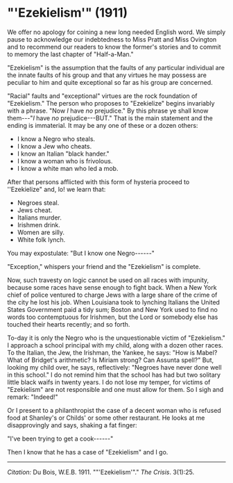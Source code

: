 <!--
title:   "'Ezekielism'"
author:  Du Bois, W.E.B.
journal: The Crisis
year:    1911
volume:  3
issue:   1
pages:   25
-->

# "'Ezekielism'" (1911)

We offer no apology for coining a new long needed English word. We simply pause to acknowledge our indebtedness to Miss Pratt and Miss Ovington and to recommend our readers to know the former's stories and to commit to memory the last chapter of "Half-a-Man."

"Ezekielism" is the assumption that the faults of any particular individual are the innate faults of his group and that any virtues he may possess are peculiar to him and quite exceptional so far as his group are concerned.

"Racial" faults and "exceptional" virtues are the rock foundation of "Ezekielism." The person who proposes to "Ezekielize" begins invariably with a phrase. "Now *I* have *no* prejudice." By this phrase ye shall know them---"*I* have *no* prejudice---BUT." That is the main statement and the ending is immaterial. It may be any one of these or a dozen others:

* I know a Negro who steals.
* I know a Jew who cheats.
* I know an Italian "black hander."
* I know a woman who is frivolous. 
* I know a white man who led a mob. 

After that persons afflicted with this form of hysteria proceed to ''Ezekielize" and, lo! we learn that:

* Negroes steal.
* Jews cheat.
* Italians murder.
* Irishmen drink.
* Women are silly.
* White folk lynch.

You may expostulate: "But I know one Negro------"

"Exception," whispers your friend and the "Ezekielism" is complete.

Now, such travesty on logic cannot be used on all races with impunity, because some races have sense enough to fight back. When a New York chief of police ventured to charge Jews with a large share of the crime of the city he lost his job. When Louisiana took to lynching Italians the United States Government paid a tidy sum; Boston and New York used to find no words too contemptuous for Irishmen, but the Lord or somebody else has touched their hearts recently; and so forth.

To-day it is only the Negro who is the unquestionable victim of "Ezekielism." I approach a school principal with my child, along with a dozen other races. To the Italian, the Jew, the Irishman, the Yankee, he says: "How is Mabel? What of Bridget's arithmetic? Is Miriam strong? Can Assunta spell?" But, looking my child over, he says, reflectively: "Negroes have never done well in this school." I do not remind him that the school has had but two solitary little black waifs in twenty years. I do not lose my temper, for victims of "Ezekielism" are not responsible and one must allow for them. So I sigh and remark: "Indeed!"

Or I present to a philanthropist the case of a decent woman who is refused food at Shanley's or Childs' or some other restaurant. He looks at me disapprovingly and says, shaking a fat finger:

"I've been trying to get a cook------"

Then I know that he has a case of "Ezekielism" and I go.

______________

*Citation:* Du Bois, W.E.B. 1911. ""'Ezekielism'"." *The Crisis*. 3(1):25.